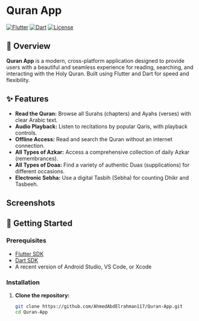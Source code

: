 # Quran App

[![Flutter](https://img.shields.io/badge/Flutter-Framework-blue)](https://flutter.dev/)
[![Dart](https://img.shields.io/badge/Dart-Language-blue)](https://dart.dev/)
[![License](https://img.shields.io/github/license/AhmedAbdElrahman117/Quran-App)](./LICENSE)

## 📖 Overview

**Quran App** is a modern, cross-platform application designed to provide users with a beautiful and seamless experience for reading, searching, and interacting with the Holy Quran. Built using Flutter and Dart for speed and flexibility.

## ✨ Features

- **Read the Quran:** Browse all Surahs (chapters) and Ayahs (verses) with clear Arabic text.
- **Audio Playback:** Listen to recitations by popular Qaris, with playback controls.
- **Offline Access:** Read and search the Quran without an internet connection.
- **All Types of Azkar:** Access a comprehensive collection of daily Azkar (remembrances).
- **All Types of Doaa:** Find a variety of authentic Duas (supplications) for different occasions.
- **Electronic Sebha:** Use a digital Tasbih (Sebha) for counting Dhikr and Tasbeeh.

## Screenshots


## 🚀 Getting Started

### Prerequisites

- [Flutter SDK](https://docs.flutter.dev/get-started/install)
- [Dart SDK](https://dart.dev/get-dart)
- A recent version of Android Studio, VS Code, or Xcode

### Installation

1. **Clone the repository:**
   ```bash
   git clone https://github.com/AhmedAbdElrahman117/Quran-App.git
   cd Quran-App

